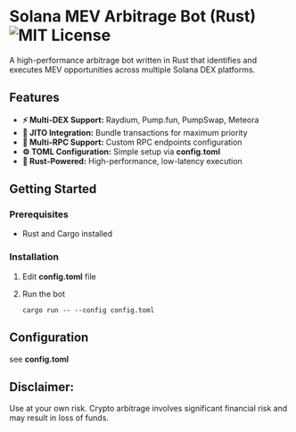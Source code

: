 # Solana MEV Arbitrage Bot (Rust) ![MIT License](https://svg-shields.com/badge/h9k/license-MIT-blue.svg)

A high-performance arbitrage bot written in Rust that identifies and executes MEV opportunities across multiple Solana DEX platforms.

## Features

- **⚡ Multi-DEX Support:** Raydium, Pump.fun, PumpSwap, Meteora
- **🚀 JITO Integration:** Bundle transactions for maximum priority
- **🔌 Multi-RPC Support:** Custom RPC endpoints configuration
- **⚙️ TOML Configuration:** Simple setup via **config.toml**
- **🦀 Rust-Powered:** High-performance, low-latency execution

## Getting Started

### Prerequisites

- Rust and Cargo installed

### Installation

1. Edit **config.toml** file

2. Run the bot
   ```
   cargo run -- --config config.toml
   ```

## Configuration

see **config.toml**

## Disclaimer:

Use at your own risk. Crypto arbitrage involves significant financial risk and may result in loss of funds.
